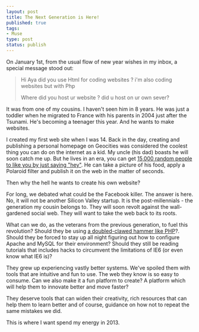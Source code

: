 ```yaml
--- 
layout: post
title: The Next Generation is Here!
published: true
tags:
- Muse 
type: post
status: publish
---
```


On January 1st, from the usual flow of new year wishes in my inbox, a special message stood out:

<blockquote>
<p>Hi Aya did you use Html for coding websites ? i'm also coding websites but with Php</p>
<p>Where did you host ur website ? did u host on ur own sever?</p>
</blockquote>

It was from one of my cousins. I haven't seen him in 8 years. He was just a toddler when he migrated to France with his parents in 2004 just after the Tsunami. He's becoming a teenager this year. And he wants to make websites. 

I created my first web site when I was 14. Back in the day, creating and publishing a personal homepage on Geocities was considered the coolest thing you can do on the internet as a kid. My uncle (his dad) boasts he will soon catch me up. But he lives in an era, you can get [15,000 random people to like you by just saying "hey"](https://twitter.com/OfficalMrBean/status/287238282755055616). He can take a picture of his food, apply a Polaroid filter and publish it on the web in the matter of seconds.

Then why the hell he wants to create his own website?

For long, we debated what could be the Facebook killer. The answer is here. No, it will not be another Silicon Valley startup. It is the post-millennials - the generation my cousin belongs to. They will soon revolt against the wall-gardened social web. They will want to take the web back to its roots.

What can we do, as the veterans from the previous generation, to fuel this revolution? Should they be using [a doubled-clawed hammer like PHP](http://www.codinghorror.com/blog/2012/06/the-php-singularity.html)?. Should they be forced to stay up all night figuring out how to configure Apache and MySQL for their environment? Should they still be reading tutorials that includes hacks to circumvent the limitations of IE6 (or even know what IE6 is)? 

They grew up experiencing vastly better systems. We've spoiled them with tools that are intuitive and fun to use. The web they know is so easy to consume. Can we also make it a fun platform to create? A platform which will help them to innovate better and move faster?

They deserve tools that can widen their creativity, rich resources that can help them to learn better and of course, guidance on how not to repeat the same mistakes we did. 

This is where I want spend my energy in 2013.
